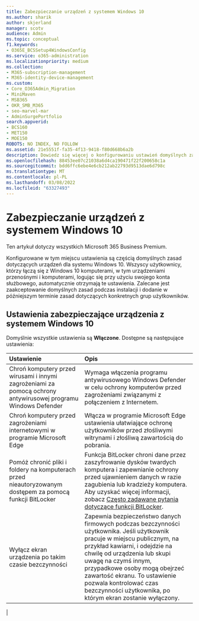 ```yaml
---
title: Zabezpieczanie urządzeń z systemem Windows 10
ms.author: sharik
author: skjerland
manager: scotv
audience: Admin
ms.topic: conceptual
f1.keywords:
- O365E_BCSSetup4WindowsConfig
ms.service: o365-administration
ms.localizationpriority: medium
ms.collection:
- M365-subscription-management
- M365-identity-device-management
ms.custom:
- Core_O365Admin_Migration
- MiniMaven
- MSB365
- OKR_SMB_M365
- seo-marvel-mar
- AdminSurgePortfolio
search.appverid:
- BCS160
- MET150
- MOE150
ROBOTS: NO INDEX, NO FOLLOW
ms.assetid: 21e5551f-fa35-4f13-9418-f80d668b6a2b
description: Dowiedz się więcej o konfigurowaniu ustawień domyślnych zasad dotyczących urządzeń, które Windows 10 urządzenie otrzyma po zalogowaniu się do swojego konta służbowego.
ms.openlocfilehash: 88453ee07c21038a6d4ca190471f22f200658c1a
ms.sourcegitcommit: bdd6ffc6ebe4e6cb212ab22793d9513dae6d798c
ms.translationtype: MT
ms.contentlocale: pl-PL
ms.lasthandoff: 03/08/2022
ms.locfileid: "63327493"
---
```

# <a name="secure-windows-10-devices"></a>Zabezpieczanie urządzeń z systemem Windows 10

Ten artykuł dotyczy wszystkich Microsoft 365 Business Premium.

Konfigurowane w tym miejscu ustawienia są częścią domyślnych zasad dotyczących urządzeń dla systemu Windows 10. Wszyscy użytkownicy, którzy łączą się z Windows 10 komputerami, w tym urządzeniami przenośnymi i komputerami, logując się przy użyciu swojego konta służbowego, automatycznie otrzymają te ustawienia. Zalecane jest zaakceptowanie domyślnych zasad podczas instalacji i dodanie w późniejszym terminie zasad dotyczących konkretnych grup użytkowników.
  
## <a name="settings-to-secure-windows-10-devices"></a>Ustawienia zabezpieczające urządzenia z systemem Windows 10

Domyślnie wszystkie ustawienia są **Włączone**. Dostępne są następujące ustawienia:
  


|Ustawienie  <br/> |Opis  <br/> |
|:-----|:-----|
|Chroń komputery przed wirusami i innymi zagrożeniami za pomocą ochrony antywirusowej programu Windows Defender  <br/> |Wymaga włączenia programu antywirusowego Windows Defender w celu ochrony komputerów przed zagrożeniami związanymi z połączeniem z Internetem.  <br/> |
|Chroń komputery przed zagrożeniami internetowymi w programie Microsoft Edge  <br/> |Włącza w programie Microsoft Edge ustawienia ułatwiające ochronę użytkowników przed złośliwymi witrynami i złośliwą zawartością do pobrania.  <br/> |
|Pomóż chronić pliki i foldery na komputerach przed nieautoryzowanym dostępem za pomocą funkcji BitLocker  <br/> |Funkcja BitLocker chroni dane przez zaszyfrowanie dysków twardych komputera i zapewnianie ochrony przed ujawnieniem danych w razie zagubienia lub kradzieży komputera. Aby uzyskać więcej informacji, zobacz [Często zadawane pytania dotyczące funkcji BitLocker](/windows/security/information-protection/bitlocker/bitlocker-frequently-asked-questions).  <br/> |
|Wyłącz ekran urządzenia po takim czasie bezczynności  <br/> |Zapewnia bezpieczeństwo danych firmowych podczas bezczynności użytkownika. Jeśli użytkownik pracuje w miejscu publicznym, na przykład kawiarni, i odejdzie na chwilę od urządzenia lub skupi uwagę na czymś innym, przypadkowe osoby mogą obejrzeć zawartość ekranu. To ustawienie pozwala kontrolować czas bezczynności użytkownika, po którym ekran zostanie wyłączony.  <br/> |
|